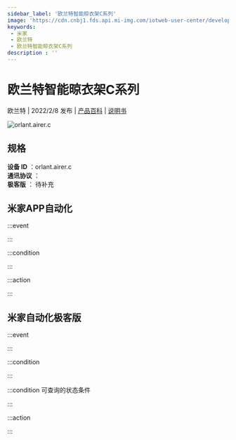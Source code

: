 ```yaml
---
sidebar_label: '欧兰特智能晾衣架C系列'
image: 'https://cdn.cnbj1.fds.api.mi-img.com/iotweb-user-center/developer_1679047905207vPG6zmzX.png?GalaxyAccessKeyId=AKVGLQWBOVIRQ3XLEW&Expires=9223372036854775807&Signature=hhBVsC9hmeOWtboFTfLet/pljBs='
keywords: 
 - 米家
 - 欧兰特
 - 欧兰特智能晾衣架C系列
description : ''
---
```

# 欧兰特智能晾衣架C系列

欧兰特 | 2022/2/8 发布 | [产品百科](https://home.mi.com/webapp/content/baike/product/index.html?model=orlant.airer.c/) | [说明书](https://home.mi.com/views/introduction.html?model=orlant.airer.c&region=cn)

![orlant.airer.c](https://cdn.cnbj1.fds.api.mi-img.com/iotweb-user-center/developer_1679047905207vPG6zmzX.png?GalaxyAccessKeyId=AKVGLQWBOVIRQ3XLEW&Expires=9223372036854775807&Signature=hhBVsC9hmeOWtboFTfLet/pljBs=)

## 规格  
> 
**设备 ID** ：orlant.airer.c  
**通讯协议** ：  
**极客版**  ： 待补充 


## 米家APP自动化  

:::event  

:::

:::condition  

:::

:::action   

:::

## 米家自动化极客版  

:::event  

:::

:::condition  

:::

:::condition 可查询的状态条件  

:::

:::action  

:::

        
